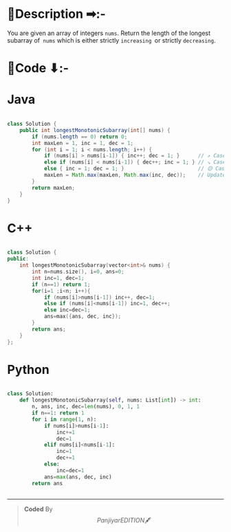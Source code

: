# 📍Description ➡:-
<!-- Describe your first thoughts on how to solve this problem. -->
You are given an array of integers `nums`. Return the length of the longest subarray of` nums` which is either strictly `increasing `or strictly `decreasing`.


# 📝Code ⬇:-



# Java
```java []

class Solution {
    public int longestMonotonicSubarray(int[] nums) {
        if (nums.length == 0) return 0;
        int maxLen = 1, inc = 1, dec = 1;
        for (int i = 1; i < nums.length; i++) {
            if (nums[i] > nums[i-1]) { inc++; dec = 1; }      // ↗️ Case
            else if (nums[i] < nums[i-1]) { dec++; inc = 1; } // ↘️ Case
            else { inc = 1; dec = 1; }                        // 🟡 Case
            maxLen = Math.max(maxLen, Math.max(inc, dec));    // Update global max
        }
        return maxLen;
    }
}  

```

# C++
``` cpp []

class Solution {
public:
    int longestMonotonicSubarray(vector<int>& nums) {
        int n=nums.size(), i=0, ans=0;
        int inc=1, dec=1;
        if (n==1) return 1;
        for(i=1 ;i<n; i++){
            if (nums[i]>nums[i-1]) inc++, dec=1;
            else if (nums[i]<nums[i-1]) inc=1, dec++;
            else inc=dec=1;
            ans=max({ans, dec, inc});
        } 
        return ans;   
    }
};
```

# Python
``` python []

class Solution:
    def longestMonotonicSubarray(self, nums: List[int]) -> int:
        n, ans, inc, dec=len(nums), 0, 1, 1
        if n==1: return 1
        for i in range(1, n):
            if nums[i]>nums[i-1]:
                inc+=1
                dec=1
            elif nums[i]<nums[i-1]:
                inc=1
                dec+=1
            else:
                inc=dec=1
            ans=max(ans, dec, inc)
        return ans
            
```

---

>    **Coded** By $$Panjiyar EDITION 🖋  $$

               
